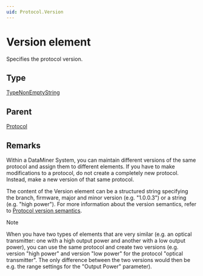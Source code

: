 ```yaml
---
uid: Protocol.Version
---
```


# Version element

Specifies the protocol version.

## Type

[TypeNonEmptyString](xref:Protocol-TypeNonEmptyString)

## Parent

[Protocol](xref:Protocol)

## Remarks

Within a DataMiner System, you can maintain different versions of the same protocol and assign them to different elements. If you have to make modifications to a protocol, do not create a completely new protocol. Instead, make a new version of that same protocol.

The content of the Version element can be a structured string specifying the branch, firmware, major and minor version (e.g. "1.0.0.3") or a string (e.g. "high power").
For more information about the version semantics, refer to [Protocol version semantics](xref:ProtocolVersionSemantics).

> [!NOTE]
> When you have two types of elements that are very similar (e.g. an optical transmitter: one with a high output power and another with a low output power), you can use the same protocol and create two versions (e.g. version "high power" and version "low power" for the protocol "optical transmitter". The only difference between the two versions would then be e.g. the range settings for the "Output Power" parameter).
